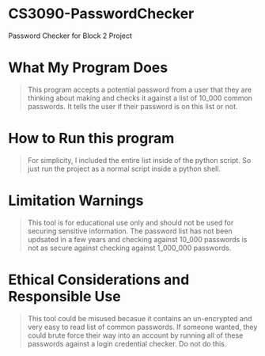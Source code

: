 # CS3090-PasswordChecker
 Password Checker for Block 2 Project

# What My Program Does

> This program accepts a potential password from a user that they are thinking about making and checks it against a list of 10_000 common passwords. It tells the user if their password is on this list or not. 

# How to Run this program

> For simplicity, I included the entire list inside of the python script. So just run the project as a normal script inside a python shell. 

# Limitation Warnings

> This tool is for educational use only and should not be used for securing sensitive information. The password list has not been updsated in a few years and checking against 10_000 passwords is not as secure against checking against 1_000_000 passwords. 

# Ethical Considerations and Responsible Use

> This tool could be misused becasue it contains an un-encrypted and very easy to read list of common passwords. If someone wanted, they could brute force their way into an account by running all of these passwords against a login credential checker. Do not do this. 